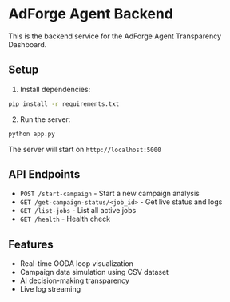 # AdForge Agent Backend

This is the backend service for the AdForge Agent Transparency Dashboard.

## Setup

1. Install dependencies:
```bash
pip install -r requirements.txt
```

2. Run the server:
```bash
python app.py
```

The server will start on `http://localhost:5000`

## API Endpoints

- `POST /start-campaign` - Start a new campaign analysis
- `GET /get-campaign-status/<job_id>` - Get live status and logs
- `GET /list-jobs` - List all active jobs
- `GET /health` - Health check

## Features

- Real-time OODA loop visualization
- Campaign data simulation using CSV dataset
- AI decision-making transparency
- Live log streaming

